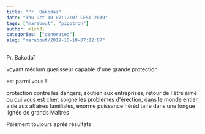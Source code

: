 ```yaml
---
title: "Pr. Bakodaï"
date: "Thu Oct 10 07:12:07 CEST 2019"
tags: ["marabout", "pipotron"]
author: m1ch3l
categories: ["generated"]
slug: "marabout/2019-10-10-07:12:07"
---
```


Pr. Bakodaï

voyant médium guerisseur capable d'une grande protection

est parmi vous !

protection contre les dangers, soutien aux entreprises, retour de l'être aimé ou qui vous est cher, soigne les problèmes d'érection, dans le monde entier, aide aux affaires familiales, enorme puissance héréditaire dans une longue lignée de grands Maîtres

Paiement toujours après résultats
